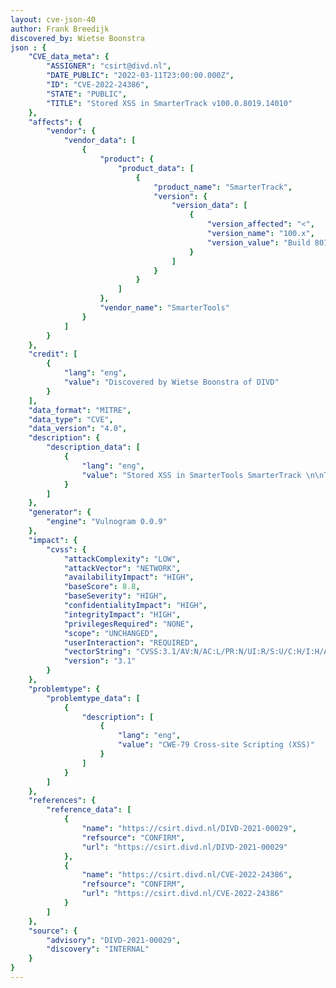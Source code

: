 ```yaml
---
layout: cve-json-40
author: Frank Breedijk
discovered_by: Wietse Boonstra
json : {
    "CVE_data_meta": {
        "ASSIGNER": "csirt@divd.nl",
        "DATE_PUBLIC": "2022-03-11T23:00:00.000Z",
        "ID": "CVE-2022-24386",
        "STATE": "PUBLIC",
        "TITLE": "Stored XSS in SmarterTrack v100.0.8019.14010"
    },
    "affects": {
        "vendor": {
            "vendor_data": [
                {
                    "product": {
                        "product_data": [
                            {
                                "product_name": "SmarterTrack",
                                "version": {
                                    "version_data": [
                                        {
                                            "version_affected": "<",
                                            "version_name": "100.x",
                                            "version_value": "Build 8075"
                                        }
                                    ]
                                }
                            }
                        ]
                    },
                    "vendor_name": "SmarterTools"
                }
            ]
        }
    },
    "credit": [
        {
            "lang": "eng",
            "value": "Discovered by Wietse Boonstra of DIVD"
        }
    ],
    "data_format": "MITRE",
    "data_type": "CVE",
    "data_version": "4.0",
    "description": {
        "description_data": [
            {
                "lang": "eng",
                "value": "Stored XSS in SmarterTools SmarterTrack \n\nThis issue affects:\nSmarterTools SmarterTrack\n100.0.8019.14010."
            }
        ]
    },
    "generator": {
        "engine": "Vulnogram 0.0.9"
    },
    "impact": {
        "cvss": {
            "attackComplexity": "LOW",
            "attackVector": "NETWORK",
            "availabilityImpact": "HIGH",
            "baseScore": 8.8,
            "baseSeverity": "HIGH",
            "confidentialityImpact": "HIGH",
            "integrityImpact": "HIGH",
            "privilegesRequired": "NONE",
            "scope": "UNCHANGED",
            "userInteraction": "REQUIRED",
            "vectorString": "CVSS:3.1/AV:N/AC:L/PR:N/UI:R/S:U/C:H/I:H/A:H",
            "version": "3.1"
        }
    },
    "problemtype": {
        "problemtype_data": [
            {
                "description": [
                    {
                        "lang": "eng",
                        "value": "CWE-79 Cross-site Scripting (XSS)"
                    }
                ]
            }
        ]
    },
    "references": {
        "reference_data": [
            {
                "name": "https://csirt.divd.nl/DIVD-2021-00029",
                "refsource": "CONFIRM",
                "url": "https://csirt.divd.nl/DIVD-2021-00029"
            },
            {
                "name": "https://csirt.divd.nl/CVE-2022-24386",
                "refsource": "CONFIRM",
                "url": "https://csirt.divd.nl/CVE-2022-24386"
            }
        ]
    },
    "source": {
        "advisory": "DIVD-2021-00029",
        "discovery": "INTERNAL"
    }
}
---
```

